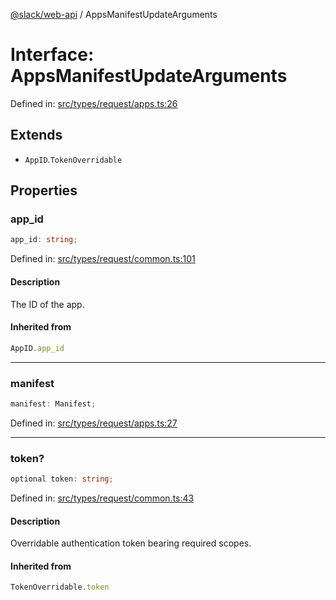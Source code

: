 [@slack/web-api](../index.md) / AppsManifestUpdateArguments

# Interface: AppsManifestUpdateArguments

Defined in: [src/types/request/apps.ts:26](https://github.com/slackapi/node-slack-sdk/blob/main/packages/web-api/src/types/request/apps.ts#L26)

## Extends

- `AppID`.`TokenOverridable`

## Properties

### app\_id

```ts
app_id: string;
```

Defined in: [src/types/request/common.ts:101](https://github.com/slackapi/node-slack-sdk/blob/main/packages/web-api/src/types/request/common.ts#L101)

#### Description

The ID of the app.

#### Inherited from

```ts
AppID.app_id
```

***

### manifest

```ts
manifest: Manifest;
```

Defined in: [src/types/request/apps.ts:27](https://github.com/slackapi/node-slack-sdk/blob/main/packages/web-api/src/types/request/apps.ts#L27)

***

### token?

```ts
optional token: string;
```

Defined in: [src/types/request/common.ts:43](https://github.com/slackapi/node-slack-sdk/blob/main/packages/web-api/src/types/request/common.ts#L43)

#### Description

Overridable authentication token bearing required scopes.

#### Inherited from

```ts
TokenOverridable.token
```

